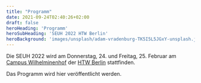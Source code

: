 ```yaml
---
title: "Programm"
date: 2021-09-24T02:40:26+02:00
draft: false
heroHeading: 'Programm'
heroSubHeading: 'SEUH 2022 HTW Berlin'
heroBackground: 'images/unsplash/adam-vradenburg-TK5I5L5JGxY-unsplash.jpg'
---
```


Die SEUH 2022 wird am Donnerstag, 24. und Freitag, 25. Februar am
[Campus Wilhelminenhof](https://www.htw-berlin.de/campus/campus-wilhelminenhof/) der [HTW Berlin](https://www.htw-berlin.de/) stattfinden.

Das Programm wird hier veröffentlicht werden.
